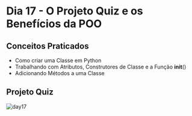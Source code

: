 # Dia 17 - O Projeto Quiz e os Benefícios da POO
## Conceitos Praticados
- Como criar uma Classe em Python
- Trabalhando com Atributos, Construtores de Classe e a Função __init__()
- Adicionando Métodos a uma Classe
## Projeto Quiz
![day17](https://user-images.githubusercontent.com/98851253/154717147-b988f5f3-e66f-4133-8a60-c50e6c18ddec.gif)
